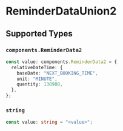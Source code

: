 # ReminderDataUnion2


## Supported Types

### `components.ReminderData2`

```typescript
const value: components.ReminderData2 = {
  relativeDateTime: {
    baseDate: "NEXT_BOOKING_TIME",
    unit: "MINUTE",
    quantity: 138988,
  },
};
```

### `string`

```typescript
const value: string = "<value>";
```

